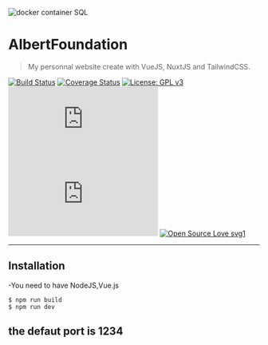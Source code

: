 <a><img src="https://cdnb.artstation.com/p/assets/images/images/021/487/207/large/albert-l-mac-albertfoundation.jpg" title="c++ app made in qt" alt="docker container SQL"></a>


# AlbertFoundation

> My personnal website create with VueJS, NuxtJS and TailwindCSS.

[![Build Status](http://img.shields.io/travis/badges/badgerbadgerbadger.svg?style=flat-square)](https://travis-ci.org/badges/badgerbadgerbadger) [![Coverage Status](http://img.shields.io/coveralls/badges/badgerbadgerbadger.svg?style=flat-square)](https://coveralls.io/r/badges/badgerbadgerbadger)
[![License: GPL v3](https://img.shields.io/badge/License-GPLv3-blue.svg)](https://www.gnu.org/licenses/gpl-3.0)
[![Analytics](https://ga-beacon.appspot.com/UA-154329802-1/github.com/Naereen/badges/README.md?pixel)](https://GitHub.com/Naereen/badges/)
[![Analytics](https://ga-beacon.appspot.com/UA-154329802-1/github.com/Naereen/badges/README.md)](https://GitHub.com/Naereen/badges/)
[![Open Source Love svg1](https://badges.frapsoft.com/os/v1/open-source.svg?v=103)](https://github.com/ellerbrock/open-source-badges/)




---


## Installation

-You need to have NodeJS,Vue.js
```shell
$ npm run build
$ npm run dev
```

## the defaut port is 1234
